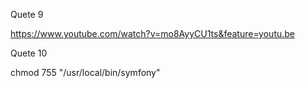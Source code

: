Quete 9 

https://www.youtube.com/watch?v=mo8AyyCU1ts&feature=youtu.be

Quete 10 

chmod 755 "/usr/local/bin/symfony"